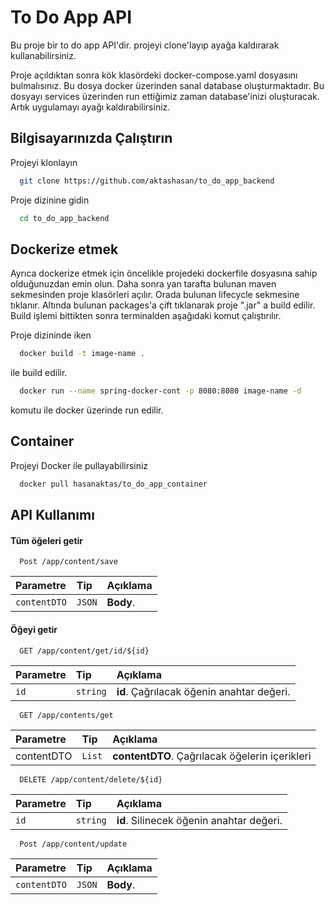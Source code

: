 
# To Do App API

Bu proje bir to do app API'dir. projeyi clone'layıp ayağa kaldırarak kullanabilirsiniz.

Proje açıldıktan sonra kök klasördeki docker-compose.yaml dosyasını bulmalısınız. Bu dosya docker üzerinden sanal database oluşturmaktadır. Bu dosyayı services üzerinden run ettiğimiz zaman database'inizi oluşturacak. Artık uygulamayı ayağı kaldırabilirsiniz.
## Bilgisayarınızda Çalıştırın

Projeyi klonlayın

```bash
  git clone https://github.com/aktashasan/to_do_app_backend
```

Proje dizinine gidin

```bash
  cd to_do_app_backend
```

  
## Dockerize etmek
Ayrıca dockerize etmek için öncelikle projedeki dockerfile dosyasına sahip olduğunuzdan emin olun. Daha sonra yan tarafta bulunan maven sekmesinden proje klasörleri açılır. Orada bulunan lifecycle sekmesine tıklanır. Altında bulunan packages'a çift tıklanarak proje ".jar" a build edilir. Build işlemi bittikten sonra terminalden aşağıdaki komut çalıştırılır.

Proje dizininde iken

```bash
  docker build -t image-name .
```
ile build edilir.

```bash
  docker run --name spring-docker-cont -p 8080:8080 image-name -d
```
komutu ile docker üzerinde run edilir. 
## Container

Projeyi Docker ile pullayabilirsiniz

```bash
  docker pull hasanaktas/to_do_app_container
```
## API Kullanımı

#### Tüm öğeleri getir

```http
  Post /app/content/save
```

| Parametre | Tip     | Açıklama                |
| :-------- | :------- | :------------------------- |
| `contentDTO` | `JSON` | **Body**. |

#### Öğeyi getir

```http
  GET /app/content/get/id/${id}
```

| Parametre | Tip     | Açıklama                       |
| :-------- | :------- | :-------------------------------- |
| `id`      | `string` | **id**. Çağrılacak öğenin anahtar değeri. |

```http
  GET /app/contents/get
```

| Parametre | Tip     | Açıklama                       |
| :-------- | :------- | :-------------------------------- |
| contentDTO      | `List` | **contentDTO**. Çağrılacak öğelerin içerikleri |

```http
  DELETE /app/content/delete/${id}
```

| Parametre | Tip     | Açıklama                       |
| :-------- | :------- | :-------------------------------- |
| `id`      | `string` | **id**. Silinecek öğenin anahtar değeri. |

```http
  Post /app/content/update
```

| Parametre | Tip     | Açıklama                |
| :-------- | :------- | :------------------------- |
| `contentDTO` | `JSON` | **Body**. |

  
